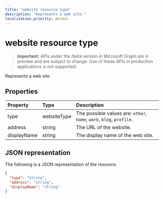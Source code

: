 ```yaml
---
title: "website resource type"
description: "Represents a web site."
localization_priority: Normal
---
```


# website resource type

> **Important:** APIs under the /beta version in Microsoft Graph are in preview and are subject to change. Use of these APIs in production applications is not supported.

Represents a web site.


## Properties
| Property	   | Type	|Description|
|:---------------|:--------|:----------|
|type|websiteType| The possible values are: `other`, `home`, `work`, `blog`, `profile`.|
|address|string|The URL of the website.|
|displayName|string|The display name of the web site.|

## JSON representation

The following is a JSON representation of the resource.

<!-- {
  "blockType": "resource",
  "optionalProperties": [

  ],
  "@odata.type": "microsoft.graph.website"
}-->

```json
{
  "type": "String",
  "address": "string",
  "displayName": "string"
}

```

<!-- uuid: 8fcb5dbc-d5aa-4681-8e31-b001d5168d79
2015-10-25 14:57:30 UTC -->
<!-- {
  "type": "#page.annotation",
  "description": "webSite resource",
  "keywords": "",
  "section": "documentation",
  "tocPath": ""
}-->
